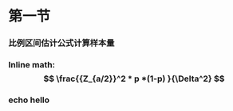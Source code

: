 # 第一节

### 比例区间估计公式计算样本量
### Inline math: $$ \frac{{Z_{a/2}}^2 * p *(1-p) }{\Delta^2} $$  


### echo hello



